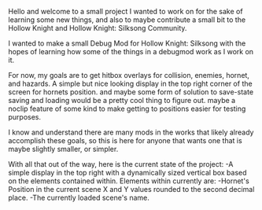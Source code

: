 Hello and welcome to a small project I wanted to work on for the sake of learning some new things, and also to maybe contribute a small bit to the Hollow Knight and Hollow Knight: Silksong Community.

I wanted to make a small Debug Mod for Hollow Knight: Silksong with the hopes of learning how some of the things in a debugmod work as I work on it.

For now, my goals are to get hitbox overlays for collision, enemies, hornet, and hazards.
A simple but nice looking display in the top right corner of the screen for hornets position.
and maybe some form of solution to save-state saving and loading would be a pretty cool thing to figure out.
maybe a noclip feature of some kind to make getting to positions easier for testing purposes.

I know and understand there are many mods in the works that likely already accomplish these goals, so this is here for anyone that wants one that is maybe slightly smaller, or simpler.

With all that out of the way, here is the current state of the project:
-A simple display in the top right with a dynamically sized vertical box based on the elements contained within.
Elements within currently are:
-Hornet's Position in the current scene X and Y values rounded to the second decimal place.
-The currently loaded scene's name.
